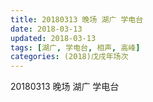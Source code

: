 ```yaml
---
title: 20180313 晚场 湖广 学电台
date: 2018-03-13
updated: 2018-03-13
tags: [湖广, 学电台, 相声, 高峰]
categories: (2018)戊戌年场次 
---
```

20180313 晚场 湖广 学电台


